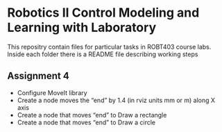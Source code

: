 # Robotics II Control Modeling and Learning with Laboratory

This repositry contain files for particular tasks in ROBT403 course labs. 
Inside each folder there is a README file describing working steps

## Assignment 4
* Configure MoveIt library
* Create a node moves the “end” by 1.4 (in rviz units mm or m) along X axis
* Create a node that moves “end” to Draw a rectangle
* Create a node that moves “end” to Draw a circle
